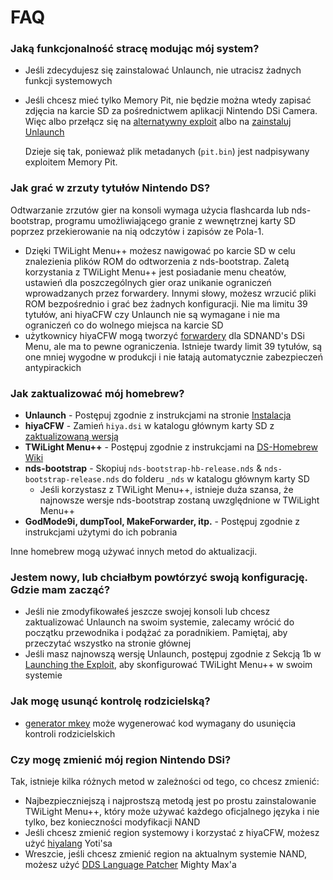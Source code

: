 # FAQ

### Jaką funkcjonalność stracę modując mój system?
- Jeśli zdecydujesz się zainstalować Unlaunch, nie utracisz żadnych funkcji systemowych
- Jeśli chcesz mieć tylko Memory Pit, nie będzie można wtedy zapisać zdjęcia na karcie SD za pośrednictwem aplikacji Nintendo DSi Camera. Więc albo przełącz się na [alternatywny exploit](alternate-exploits) albo na [zainstaluj Unlaunch](/installing-unlaunch)

   Dzieje się tak, ponieważ plik metadanych (`pit.bin`) jest nadpisywany exploitem Memory Pit.

### Jak grać w zrzuty tytułów Nintendo DS?
Odtwarzanie zrzutów gier na konsoli wymaga użycia flashcarda lub nds-bootstrap, programu umożliwiającego granie z wewnętrznej karty SD poprzez przekierowanie na nią odczytów i zapisów ze Pola-1.
- Dzięki TWiLight Menu++ możesz nawigować po karcie SD w celu znalezienia plików ROM do odtworzenia z nds-bootstrap. Zaletą korzystania z TWiLight Menu++ jest posiadanie menu cheatów, ustawień dla poszczególnych gier oraz unikanie ograniczeń wprowadzanych przez forwardery. Innymi słowy, możesz wrzucić pliki ROM bezpośrednio i grać bez żadnych konfiguracji. Nie ma limitu 39 tytułów, ani hiyaCFW czy Unlaunch nie są wymagane i nie ma ograniczeń co do wolnego miejsca na karcie SD
- użytkownicy hiyaCFW mogą tworzyć [forwardery](nds-bootstrap-forwarders) dla SDNAND's DSi Menu, ale ma to pewne ograniczenia. Istnieje twardy limit 39 tytułów, są one mniej wygodne w produkcji i nie łatają automatycznie zabezpieczeń antypirackich

### Jak zaktualizować mój homebrew?
- **Unlaunch** - Postępuj zgodnie z instrukcjami na stronie [Instalacja](/installing-unlaunch)
- **hiyaCFW** - Zamień `hiya.dsi` w katalogu głównym karty SD z [zaktualizowaną wersją](https://github.com/RocketRobz/hiyaCFW/releases)
- **TWiLight Menu++** - Postępuj zgodnie z instrukcjami na [DS-Homebrew Wiki](https://wiki.ds-homebrew.com/twilightmenu/updating-dsi)
- **nds-bootstrap** - Skopiuj `nds-bootstrap-hb-release.nds` & `nds-bootstrap-release.nds` do folderu `_nds` w katalogu głównym karty SD
   - Jeśli korzystasz z TWiLight Menu++, istnieje duża szansa, że najnowsze wersje nds-bootstrap zostaną uwzględnione w TWiLight Menu++
- **GodMode9i, dumpTool, MakeForwarder, itp.** - Postępuj zgodnie z instrukcjami użytymi do ich pobrania

Inne homebrew mogą używać innych metod do aktualizacji.

### Jestem nowy, lub chciałbym powtórzyć swoją konfigurację. Gdzie mam zacząć?
- Jeśli nie zmodyfikowałeś jeszcze swojej konsoli lub chcesz zaktualizować Unlaunch na swoim systemie, zalecamy wrócić do początku przewodnika i podążać za poradnikiem. Pamiętaj, aby przeczytać wszystko na stronie głównej
- Jeśli masz najnowszą wersję Unlaunch, postępuj zgodnie z Sekcją 1b w [Launching the Exploit](launching-the-exploit#twilight-menu), aby skonfigurować TWiLight Menu++ w swoim systemie

### Jak mogę usunąć kontrolę rodzicielską?
- [generator mkey](https://mkey.salthax.org) może wygenerować kod wymagany do usunięcia kontroli rodzicielskich

### Czy mogę zmienić mój region Nintendo DSi?
Tak, istnieje kilka różnych metod w zależności od tego, co chcesz zmienić:
- Najbezpieczniejszą i najprostszą metodą jest po prostu zainstalowanie TWiLight Menu++, który może używać każdego oficjalnego języka i nie tylko, bez konieczności modyfikacji NAND
- Jeśli chcesz zmienić region systemowy i korzystać z hiyaCFW, możesz użyć [hiyalang](https://github.com/Yoti/cli_hiyalang/releases) Yoti'sa
- Wreszcie, jeśli chcesz zmienić region na aktualnym systemie NAND, możesz użyć [DDS Language Patcher](https://gbatemp.net/threads/release-dsi-language-patcher.582836/) Mighty Max'a
